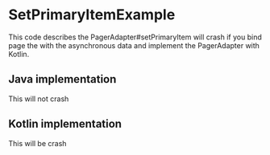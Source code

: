 # SetPrimaryItemExample

This code describes the PagerAdapter#setPrimaryItem will crash if you bind page the with the asynchronous data and implement the PagerAdapter with Kotlin.

## Java implementation
This will not crash

## Kotlin implementation
This will be crash
